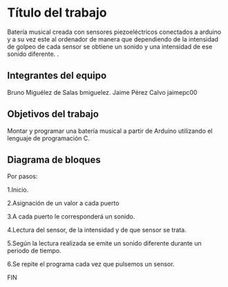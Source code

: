 # Título del trabajo

Batería musical creada con sensores piezoeléctricos conectados a arduino y a su vez este al ordenador de manera que dependiendo de la intensidad de golpeo de cada sensor se obtiene un sonido y una intensidad de ese sonido diferente. .

## Integrantes del equipo

Bruno Miguélez de Salas bmiguelez.
Jaime Pérez Calvo  jaimepc00

## Objetivos del trabajo

Montar y programar una batería musical a partir de Arduino utilizando el lenguaje de programación C.

## Diagrama de bloques 
Por pasos:

1.Inicio.

2.Asignación de un valor a cada puerto

3.A cada puerto le corresponderá un sonido.

4.Lectura del sensor, de la intensidad y de que sensor se trata.

5.Según la lectura realizada se emite un sonido diferente durante un periodo de tiempo.

6.Se repite el programa cada vez que pulsemos un sensor.


FIN
